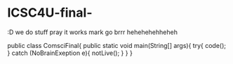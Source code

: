 # ICSC4U-final-
:D
we do stuff
pray it works
mark go brrr
hehehehehheheh

public class ComsciFinal{
  public static void main(String[] args){
    try{
      code();
    } catch (NoBrainExeption e){
      notLive();
    }
  }
}
